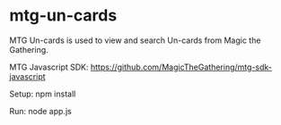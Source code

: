 # mtg-un-cards

MTG Un-cards is used to view and search Un-cards from Magic the Gathering.

MTG Javascript SDK: https://github.com/MagicTheGathering/mtg-sdk-javascript

Setup:
npm install

Run:
node app.js
